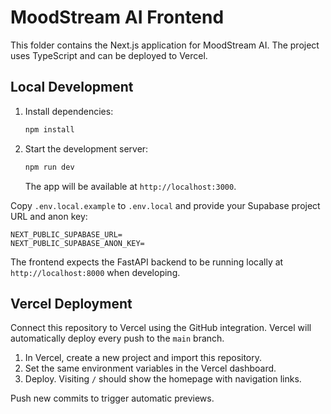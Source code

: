 # MoodStream AI Frontend

This folder contains the Next.js application for MoodStream AI. The project uses
TypeScript and can be deployed to Vercel.

## Local Development

1. Install dependencies:
   ```bash
   npm install
   ```
2. Start the development server:
   ```bash
   npm run dev
   ```
   The app will be available at `http://localhost:3000`.

Copy `.env.local.example` to `.env.local` and provide your Supabase project URL
and anon key:

```
NEXT_PUBLIC_SUPABASE_URL=
NEXT_PUBLIC_SUPABASE_ANON_KEY=
```

The frontend expects the FastAPI backend to be running locally at
`http://localhost:8000` when developing.

## Vercel Deployment

Connect this repository to Vercel using the GitHub integration. Vercel will
automatically deploy every push to the `main` branch.

1. In Vercel, create a new project and import this repository.
2. Set the same environment variables in the Vercel dashboard.
3. Deploy. Visiting `/` should show the homepage with navigation links.

Push new commits to trigger automatic previews.
